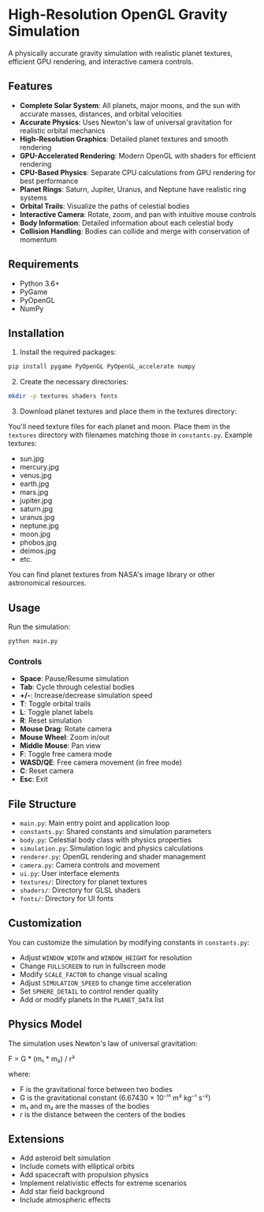 # High-Resolution OpenGL Gravity Simulation

A physically accurate gravity simulation with realistic planet textures, efficient GPU rendering, and interactive camera controls.

## Features

- **Complete Solar System**: All planets, major moons, and the sun with accurate masses, distances, and orbital velocities
- **Accurate Physics**: Uses Newton's law of universal gravitation for realistic orbital mechanics
- **High-Resolution Graphics**: Detailed planet textures and smooth rendering
- **GPU-Accelerated Rendering**: Modern OpenGL with shaders for efficient rendering
- **CPU-Based Physics**: Separate CPU calculations from GPU rendering for best performance
- **Planet Rings**: Saturn, Jupiter, Uranus, and Neptune have realistic ring systems
- **Orbital Trails**: Visualize the paths of celestial bodies
- **Interactive Camera**: Rotate, zoom, and pan with intuitive mouse controls
- **Body Information**: Detailed information about each celestial body
- **Collision Handling**: Bodies can collide and merge with conservation of momentum

## Requirements

- Python 3.6+
- PyGame
- PyOpenGL
- NumPy

## Installation

1. Install the required packages:

```bash
pip install pygame PyOpenGL PyOpenGL_accelerate numpy
```

2. Create the necessary directories:

```bash
mkdir -p textures shaders fonts
```

3. Download planet textures and place them in the textures directory:

You'll need texture files for each planet and moon. Place them in the `textures` directory with filenames matching those in `constants.py`. Example textures:

- sun.jpg
- mercury.jpg
- venus.jpg
- earth.jpg
- mars.jpg
- jupiter.jpg
- saturn.jpg
- uranus.jpg
- neptune.jpg
- moon.jpg
- phobos.jpg
- deimos.jpg
- etc.

You can find planet textures from NASA's image library or other astronomical resources.

## Usage

Run the simulation:

```bash
python main.py
```

### Controls

- **Space**: Pause/Resume simulation
- **Tab**: Cycle through celestial bodies
- **+/-**: Increase/decrease simulation speed
- **T**: Toggle orbital trails
- **L**: Toggle planet labels
- **R**: Reset simulation
- **Mouse Drag**: Rotate camera
- **Mouse Wheel**: Zoom in/out
- **Middle Mouse**: Pan view
- **F**: Toggle free camera mode
- **WASD/QE**: Free camera movement (in free mode)
- **C**: Reset camera
- **Esc**: Exit

## File Structure

- `main.py`: Main entry point and application loop
- `constants.py`: Shared constants and simulation parameters
- `body.py`: Celestial body class with physics properties
- `simulation.py`: Simulation logic and physics calculations
- `renderer.py`: OpenGL rendering and shader management
- `camera.py`: Camera controls and movement
- `ui.py`: User interface elements
- `textures/`: Directory for planet textures
- `shaders/`: Directory for GLSL shaders
- `fonts/`: Directory for UI fonts

## Customization

You can customize the simulation by modifying constants in `constants.py`:

- Adjust `WINDOW_WIDTH` and `WINDOW_HEIGHT` for resolution
- Change `FULLSCREEN` to run in fullscreen mode
- Modify `SCALE_FACTOR` to change visual scaling
- Adjust `SIMULATION_SPEED` to change time acceleration
- Set `SPHERE_DETAIL` to control render quality
- Add or modify planets in the `PLANET_DATA` list

## Physics Model

The simulation uses Newton's law of universal gravitation:

F = G * (m₁ * m₂) / r²

where:
- F is the gravitational force between two bodies
- G is the gravitational constant (6.67430 × 10⁻¹¹ m³ kg⁻¹ s⁻²)
- m₁ and m₂ are the masses of the bodies
- r is the distance between the centers of the bodies

## Extensions

- Add asteroid belt simulation
- Include comets with elliptical orbits
- Add spacecraft with propulsion physics
- Implement relativistic effects for extreme scenarios
- Add star field background
- Include atmospheric effects
